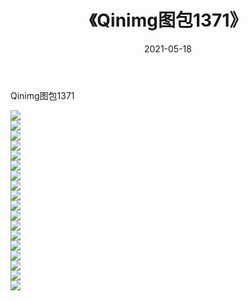 ﻿---
layout: post
title:  《Qinimg图包1371》
date:   2021-05-18
img: http://imgx.orgx.ga/Qinimg图包/Qinimg图包1371/000.jpg
categories: [美女, 清纯, 唯美]
---

Qinimg图包1371

 ![](http://imgx.orgx.ga/Qinimg图包/Qinimg图包1371/001.jpg) <br>![](http://imgx.orgx.ga/Qinimg图包/Qinimg图包1371/002.jpg) <br>![](http://imgx.orgx.ga/Qinimg图包/Qinimg图包1371/003.jpg) <br>![](http://imgx.orgx.ga/Qinimg图包/Qinimg图包1371/004.jpg) <br>![](http://imgx.orgx.ga/Qinimg图包/Qinimg图包1371/005.jpg) <br>![](http://imgx.orgx.ga/Qinimg图包/Qinimg图包1371/006.jpg) <br>![](http://imgx.orgx.ga/Qinimg图包/Qinimg图包1371/007.jpg) <br>![](http://imgx.orgx.ga/Qinimg图包/Qinimg图包1371/008.jpg) <br>![](http://imgx.orgx.ga/Qinimg图包/Qinimg图包1371/009.jpg) <br>![](http://imgx.orgx.ga/Qinimg图包/Qinimg图包1371/010.jpg) <br>![](http://imgx.orgx.ga/Qinimg图包/Qinimg图包1371/011.jpg) <br>![](http://imgx.orgx.ga/Qinimg图包/Qinimg图包1371/012.jpg) <br>![](http://imgx.orgx.ga/Qinimg图包/Qinimg图包1371/013.jpg) <br>![](http://imgx.orgx.ga/Qinimg图包/Qinimg图包1371/014.jpg) <br>![](http://imgx.orgx.ga/Qinimg图包/Qinimg图包1371/015.jpg) <br>![](http://imgx.orgx.ga/Qinimg图包/Qinimg图包1371/016.jpg) <br>![](http://imgx.orgx.ga/Qinimg图包/Qinimg图包1371/017.jpg) <br>![](http://imgx.orgx.ga/Qinimg图包/Qinimg图包1371/018.jpg) <br>